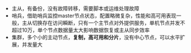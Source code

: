 - 主从，有备份，没有故障转移，需要脚本或运维处理故障
- 哨兵，借助哨兵监控master节点状态，配置略微复杂，性能和高可用表现一般，主从切换存在访问瞬断，只有一个主节点对外提供服务，单机节点并发不超过10万，单个节点数据量太大影响数据恢复或主从同步效率
- 集群，多个小的主动节点，**复制，高可用和分片**，没有中心节点，可以水平扩展，并发量大